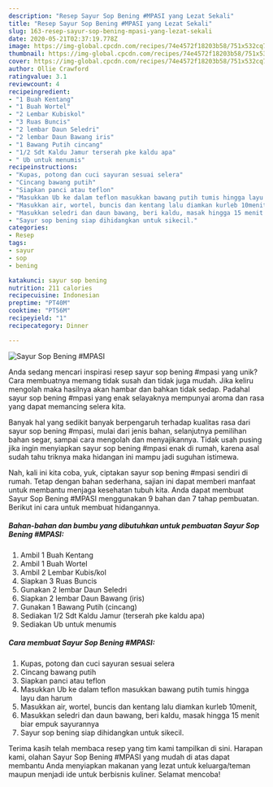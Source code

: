 ```yaml
---
description: "Resep Sayur Sop Bening #MPASI yang Lezat Sekali"
title: "Resep Sayur Sop Bening #MPASI yang Lezat Sekali"
slug: 163-resep-sayur-sop-bening-mpasi-yang-lezat-sekali
date: 2020-05-21T02:37:19.778Z
image: https://img-global.cpcdn.com/recipes/74e4572f18203b58/751x532cq70/sayur-sop-bening-mpasi-foto-resep-utama.jpg
thumbnail: https://img-global.cpcdn.com/recipes/74e4572f18203b58/751x532cq70/sayur-sop-bening-mpasi-foto-resep-utama.jpg
cover: https://img-global.cpcdn.com/recipes/74e4572f18203b58/751x532cq70/sayur-sop-bening-mpasi-foto-resep-utama.jpg
author: Ollie Crawford
ratingvalue: 3.1
reviewcount: 4
recipeingredient:
- "1 Buah Kentang"
- "1 Buah Wortel"
- "2 Lembar Kubiskol"
- "3 Ruas Buncis"
- "2 lembar Daun Seledri"
- "2 lembar Daun Bawang iris"
- "1 Bawang Putih cincang"
- "1/2 Sdt Kaldu Jamur terserah pke kaldu apa"
- " Ub untuk menumis"
recipeinstructions:
- "Kupas, potong dan cuci sayuran sesuai selera"
- "Cincang bawang putih"
- "Siapkan panci atau teflon"
- "Masukkan Ub ke dalam teflon masukkan bawang putih tumis hingga layu dan harum"
- "Masukkan air, wortel, buncis dan kentang lalu diamkan kurleb 10menit,"
- "Masukkan seledri dan daun bawang, beri kaldu, masak hingga 15 menit biar empuk sayurannya"
- "Sayur sop bening siap dihidangkan untuk sikecil."
categories:
- Resep
tags:
- sayur
- sop
- bening

katakunci: sayur sop bening 
nutrition: 211 calories
recipecuisine: Indonesian
preptime: "PT40M"
cooktime: "PT56M"
recipeyield: "1"
recipecategory: Dinner

---
```



![Sayur Sop Bening #MPASI](https://img-global.cpcdn.com/recipes/74e4572f18203b58/751x532cq70/sayur-sop-bening-mpasi-foto-resep-utama.jpg)

Anda sedang mencari inspirasi resep sayur sop bening #mpasi yang unik? Cara membuatnya memang tidak susah dan tidak juga mudah. Jika keliru mengolah maka hasilnya akan hambar dan bahkan tidak sedap. Padahal sayur sop bening #mpasi yang enak selayaknya mempunyai aroma dan rasa yang dapat memancing selera kita.

Banyak hal yang sedikit banyak berpengaruh terhadap kualitas rasa dari sayur sop bening #mpasi, mulai dari jenis bahan, selanjutnya pemilihan bahan segar, sampai cara mengolah dan menyajikannya. Tidak usah pusing jika ingin menyiapkan sayur sop bening #mpasi enak di rumah, karena asal sudah tahu triknya maka hidangan ini mampu jadi suguhan istimewa.




Nah, kali ini kita coba, yuk, ciptakan sayur sop bening #mpasi sendiri di rumah. Tetap dengan bahan sederhana, sajian ini dapat memberi manfaat untuk membantu menjaga kesehatan tubuh kita. Anda dapat membuat Sayur Sop Bening #MPASI menggunakan 9 bahan dan 7 tahap pembuatan. Berikut ini cara untuk membuat hidangannya.

<!--inarticleads1-->

##### Bahan-bahan dan bumbu yang dibutuhkan untuk pembuatan Sayur Sop Bening #MPASI:

1. Ambil 1 Buah Kentang
1. Ambil 1 Buah Wortel
1. Ambil 2 Lembar Kubis/kol
1. Siapkan 3 Ruas Buncis
1. Gunakan 2 lembar Daun Seledri
1. Siapkan 2 lembar Daun Bawang (iris)
1. Gunakan 1 Bawang Putih (cincang)
1. Sediakan 1/2 Sdt Kaldu Jamur (terserah pke kaldu apa)
1. Sediakan  Ub untuk menumis




<!--inarticleads2-->

##### Cara membuat Sayur Sop Bening #MPASI:

1. Kupas, potong dan cuci sayuran sesuai selera
1. Cincang bawang putih
1. Siapkan panci atau teflon
1. Masukkan Ub ke dalam teflon masukkan bawang putih tumis hingga layu dan harum
1. Masukkan air, wortel, buncis dan kentang lalu diamkan kurleb 10menit,
1. Masukkan seledri dan daun bawang, beri kaldu, masak hingga 15 menit biar empuk sayurannya
1. Sayur sop bening siap dihidangkan untuk sikecil.




Terima kasih telah membaca resep yang tim kami tampilkan di sini. Harapan kami, olahan Sayur Sop Bening #MPASI yang mudah di atas dapat membantu Anda menyiapkan makanan yang lezat untuk keluarga/teman maupun menjadi ide untuk berbisnis kuliner. Selamat mencoba!
